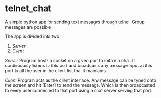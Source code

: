 # telnet_chat
A simple python app for sending text messages through telnet. Group messages are possible

The app is divided into two

  1. *Server*
  2. *Client*

*Server*
  Program hosts a socket on a given port to initate a chat. It continuously listens to this port and broadcasts any message input at this port to all the user in the client list that it maintains.
  
*Client*
  Program acts as the client interface. Any message can be typed onto the screen and hit [Enter] to send the message. Which is then broadcasted to every user connected to that port using a chat server serving that port.
